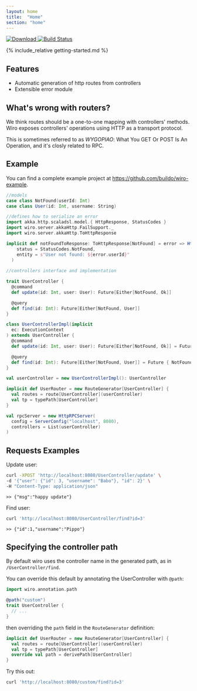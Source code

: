 ```yaml
---
layout: home
title:  "Home"
section: "home"
---
```


[ ![Download](https://api.bintray.com/packages/buildo/maven/wiro-http-server/images/download.svg) ](https://bintray.com/buildo/maven/wiro-http-server/_latestVersion)
[![Build Status](https://drone.our.buildo.io/api/badges/buildo/wiro/status.svg)](https://drone.our.buildo.io/buildo/wiro)

<a name="getting-started"></a>

{% include_relative getting-started.md %}

## Features

- Automatic generation of http routes from controllers
- Extensible error module

## What's wrong with routers?

We think routes should be a one-to-one mapping with controllers' methods.
Wiro exposes controllers' operations using HTTP as a transport protocol.

This is sometimes referred to as *WYGOPIAO*: What You GET Or POST Is An Operation, and it's closly related to RPC.

## Example

You can find a complete example project at https://github.com/buildo/wiro-example.

```scala
//models
case class NotFound(userId: Int)
case class User(id: Int, username: String)

//defines how to serialize an error
import akka.http.scaladsl.model.{ HttpResponse, StatusCodes }
import wiro.server.akkaHttp.FailSupport._
import wiro.server.akkaHttp.ToHttpResponse

implicit def notFoundToResponse: ToHttpResponse[NotFound] = error => HttpResponse(
    status = StatusCodes.NotFound,
    entity = s"User not found: ${error.userId}"
  )
  
//controllers interface and implementation

trait UserController {
  @command
  def update(id: Int, user: User): Future[Either[NotFound, Ok]]

  @query
  def find(id: Int): Future[Either[NotFound, User]]
}

class UserControllerImpl(implicit
  ec: ExecutionContext
) extends UserController {
  @command
  def update(id: Int, user: User): Future[Either[NotFound, Ok]] = Future { Right(Ok("happy update")) }

  @query
  def find(id: Int): Future[Either[NotFound, User]] = Future { NotFound(id) }
}

val userController = new UserControllerImpl(): UserController

implicit def UserRouter = new RouteGenerator[UserController] {
  val routes = route[UserController](userController)
  val tp = typePath[UserController]
}

val rpcServer = new HttpRPCServer(
  config = ServerConfig("localhost", 8080),
  controllers = List(userController)
)
```

## Requests Examples

Update user:

```bash
curl -XPOST 'http://localhost:8080/UserController/update' \
-d '{"user": {"id": 3, "username": "Babo"}, "id": 2}' \
-H "Content-Type: application/json"
```
`>> {"msg":"happy update"}`

Find user:

```bash
curl 'http://localhost:8080/UserController/find?id=3'
```

`>> {"id":1,"username":"Pippo"}`

## Specifying the controller path
By default wiro uses the controller name in the generated path, as in `/UserController/find`.

You can override this default by annotating the UserController with `@path`:

```scala
import wiro.annotation.path

@path("custom")
trait UserController {
  // ...
}
```

then overriding the `path` field in the `RouteGenerator` definition:

```scala
implicit def UserRouter = new RouteGenerator[UserController] {
  val routes = route[UserController](userController)
  val tp = typePath[UserController]
  override val path = derivePath[UserController]
}
```

Try this out:

```bash
curl 'http://localhost:8080/custom/find?id=3'
```
